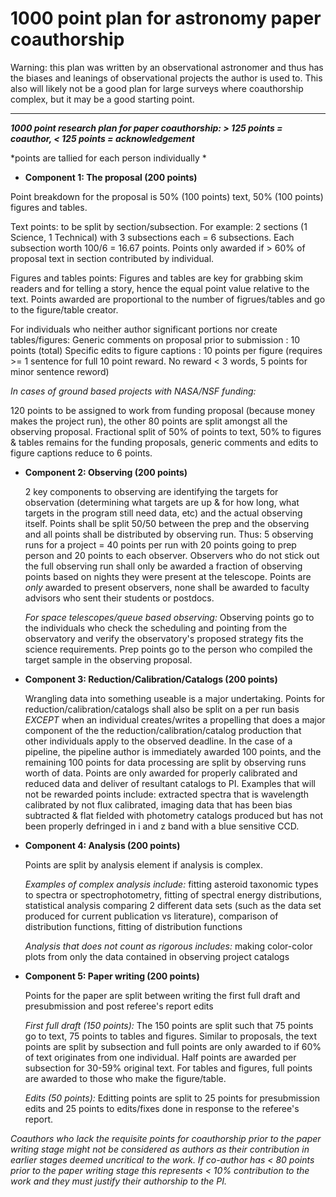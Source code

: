 1000 point plan for astronomy paper coauthorship
=======

Warning: this plan was written by an observational astronomer and thus has the biases and leanings of observational projects the author is used to. This also will likely not be a good plan for large surveys where coauthorship complex, but it may be a good starting point.


----------
***1000 point research plan for paper coauthorship: > 125 points = coauthor, < 125 points = acknowledgement***

*points are tallied for each person individually *


 - **Component 1: The proposal (200 points)**
 
 Point breakdown for the proposal is 50% (100 points) text, 50% (100 points) figures and tables.

 Text points: to be split by section/subsection. For example: 2 sections (1 Science, 1 Technical) with 3 subsections each = 6 subsections. Each subsection worth 100/6 = 16.67 points. Points only awarded if > 60% of proposal text in section contributed by individual.

 Figures and tables points: Figures and tables are key for grabbing skim readers and for telling a story, hence the equal point value relative to the text. Points awarded are proportional to the number of figrues/tables and go to the figure/table creator.

 For individuals who neither author significant portions nor create tables/figures: 
 Generic comments on proposal prior to submission : 10 points (total)
 Specific edits to figure captions : 10 points per figure (requires >= 1 sentence for full 10 point reward. No reward < 3 words, 5 points for minor sentence reword)

 *In cases of ground based projects with NASA/NSF funding:*

 120 points to be assigned to work from funding proposal (because money makes the project run), the other 80 points are split amongst all the observing proposal. Fractional split of 50% of points to text, 50% to figures & tables remains for the funding proposals, generic comments and edits to figure captions reduce to 6 points.

 - **Component 2: Observing (200 points)**
 
	2 key components to observing are identifying the targets for observation (determining what targets are up & for how long, what targets in the program still need data, etc) and the actual observing itself. Points shall be split 50/50 between the prep and the observing and all points shall be distributed by observing run. Thus: 5 observing runs for a project = 40 points per run with 20 points going to prep person and 20 points to each observer. Observers who do not stick out the full observing run shall only be awarded a fraction of observing points based on nights they were present at the telescope.  Points are *only* awarded to present observers, none shall be awarded to faculty advisors who sent their students or postdocs.

	*For space telescopes/queue based observing:* Observing points go to the individuals who check the scheduling and pointing from the observatory and verify the observatory's proposed strategy fits the science requirements. Prep points go to the person who compiled the target sample in the observing proposal.

 - **Component 3: Reduction/Calibration/Catalogs (200 points)**
 
	 Wrangling data into something useable is a major undertaking. Points for reduction/calibration/catalogs shall also be split on a per run basis *EXCEPT* when an individual creates/writes a propelling that does a major component of the the reduction/calibration/catalog production that other individuals apply to the observed deadline. In the case of a pipeline, the pipeline author is immediately awarded 100 points, and the remaining 100 points for data processing are split by observing runs worth of data. Points are only awarded for properly calibrated and reduced data and deliver of resultant catalogs to PI. Examples that will not be rewarded points include: extracted spectra that is wavelength calibrated by not flux calibrated, imaging data that has been bias subtracted & flat fielded with photometry catalogs produced but has not been properly defringed in i and z band with a blue sensitive CCD.

 - **Component 4: Analysis (200 points)**
 
	Points are split by analysis element if analysis is complex. 
	
	*Examples of complex analysis include:* fitting asteroid taxonomic types to spectra or spectrophotometry, fitting of spectral energy distributions, statistical analysis comparing 2 different data sets (such as the data set produced for current publication vs literature), comparison of distribution functions, fitting of distribution functions
	
	*Analysis that does not count as rigorous includes:* making color-color plots from only the data contained in observing project catalogs

 - **Component 5: Paper writing (200 points)**
 
	Points for the paper are split between writing the first full draft and presubmission and post referee's report edits

	*First full draft (150 points):*  The 150 points are split such that 75 points go to text, 75 points to tables and figures. Similar to proposals, the text points are split by subsection and full points are only awarded to if 60% of text originates from one individual. Half points are awarded per subsection for 30-59% original text. For tables and figures, full points are awarded to those who make the figure/table.

	*Edits (50 points):* Editting points are split to 25 points for presubmission edits and 25 points to edits/fixes done in response to the referee's report.



*Coauthors who lack the requisite points for coauthorship prior to the paper writing stage might not be considered as authors as their contribution in earlier stages deemed uncritical to the work. If co-author has < 80 points prior to the paper writing stage this represents < 10% contribution to the work and they must justify their authorship to the PI.*
	
